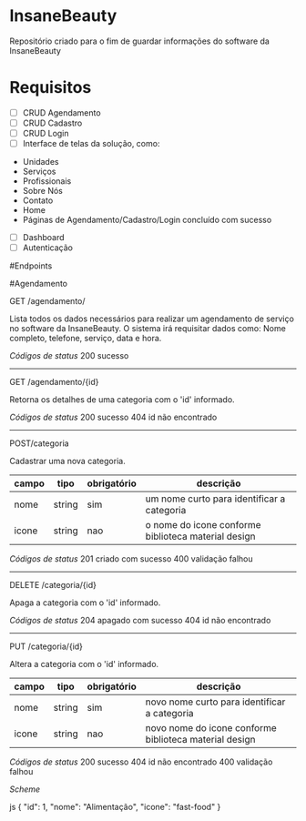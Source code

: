 # InsaneBeauty

Repositório criado para o fim de guardar informações do software da InsaneBeauty

# Requisitos 

- [ ] CRUD Agendamento
- [ ] CRUD Cadastro
- [ ] CRUD Login
- [ ] Interface de telas da solução, como:
- Unidades
- Serviços
- Profissionais
- Sobre Nós
- Contato
- Home
- Páginas de Agendamento/Cadastro/Login concluído com sucesso  
- [ ] Dashboard
- [ ] Autenticação

#Endpoints 

#Agendamento 

GET /agendamento/

Lista todos os dados necessários para realizar um agendamento de serviço no software da InsaneBeauty. O sistema irá requisitar dados como: Nome completo, telefone, serviço, data e hora.

*Códigos de status*
200 sucesso

---
GET /agendamento/{id}

Retorna os detalhes de uma categoria com o 'id' informado.

*Códigos de status*
200 sucesso
404 id não encontrado

---
POST/categoria

Cadastrar uma nova categoria.

| campo | tipo | obrigatório | descrição 
|-------|------|-------------|-----------
| nome  |string|    sim      | um nome curto para identificar a categoria 
| icone |string|    nao      | o nome do icone conforme biblioteca material design 

*Códigos de status*
201 criado com sucesso
400 validação falhou

---
DELETE /categoria/{id}

Apaga a categoria com o 'id' informado.

*Códigos de status*
204 apagado com sucesso
404 id não encontrado

---
PUT /categoria/{id}

Altera a categoria com o 'id' informado.

| campo | tipo | obrigatório | descrição 
|-------|------|-------------|-----------
| nome  |string|    sim      | novo nome curto para identificar a categoria 
| icone |string|    nao      | novo nome do icone conforme biblioteca material design

*Códigos de status*
200 sucesso
404 id não encontrado
400 validação falhou 

*Scheme*

js
{
    "id": 1,
    "nome": "Alimentação",
    "icone": "fast-food"
}
